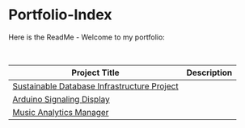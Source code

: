 # Portfolio-Index

Here is the ReadMe - Welcome to my portfolio:

<br>

| Project Title | Description |
| ----------------------------------------------- | --------------- |
| [Sustainable Database Infrastructure Project](https://github.com/NeddTheRedd/GNG-Company-Database) |                 |
| [Arduino Signaling Display]() |                 |
| [Music Analytics Manager](https://github.com/NeddTheRedd/Music-Analytics_C-Python) |                 |



